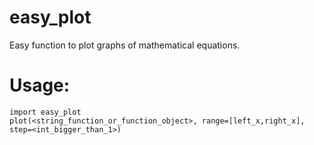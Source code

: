 
# easy_plot

Easy function to plot graphs of mathematical equations.

# Usage:

```shell
import easy_plot
plot(<string_function_or_function_object>, range=[left_x,right_x], step=<int_bigger_than_1>)
```
